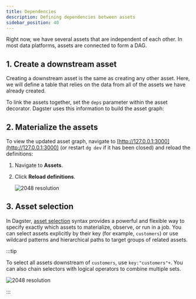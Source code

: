 ```yaml
---
title: Dependencies
description: Defining dependencies between assets
sidebar_position: 40
---
```


Right now, we have several assets that are independent of each other. In most data platforms, assets are connected to form a DAG.

## 1. Create a downstream asset

Creating a downstream asset is the same as creating any other asset. Here, we will define a table that relies on the data from all of the assets we have already created.

To link the assets together, set the `deps` parameter within the asset decorator. Dagster uses this information to build the asset graph:

<CodeExample
  path="docs_snippets/docs_snippets/guides/tutorials/dagster-tutorial/src/dagster_tutorial/defs/assets.py"
  language="python"
  startAfter="start_define_assets_with_dependencies"
  endBefore="end_define_assets_with_dependencies"
  title="src/dagster_tutorial/defs/assets.py"
/>

## 2. Materialize the assets

To view the updated asset graph, navigate to [http://127.0.0.1:3000](http://127.0.0.1:3000) (or restart `dg dev` if it has been closed) and reload the definitions:

1. Navigate to **Assets**.
2. Click **Reload definitions**.

   ![2048 resolution](/images/tutorial/dagster-tutorial/dependency-1.png)

## 3. Asset selection

In Dagster, [asset selection](/guides/build/assets/asset-selection-syntax) syntax provides a powerful and flexible way to specify exactly which assets to materialize, observe, or run in a job. You can select assets explicitly by their key (for example, `customers`) or use wildcard patterns and hierarchical paths to target groups of related assets.

:::tip

To select all assets downstream of `customers`, use `key:"customers"+`. You can also chain selectors with logical operators to combine multiple sets.

![2048 resolution](/images/tutorial/dagster-tutorial/dependency-2.png)

:::
